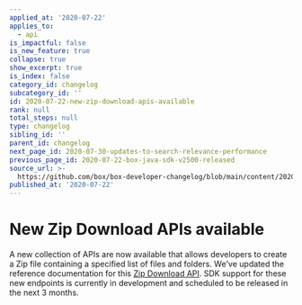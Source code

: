 ```yaml
---
applied_at: '2020-07-22'
applies_to:
  - api
is_impactful: false
is_new_feature: true
collapse: true
show_excerpt: true
is_index: false
category_id: changelog
subcategory_id: ''
id: 2020-07-22-new-zip-download-apis-available
rank: null
total_steps: null
type: changelog
sibling_id: ''
parent_id: changelog
next_page_id: 2020-07-30-updates-to-search-relevance-performance
previous_page_id: 2020-07-22-box-java-sdk-v2500-released
source_url: >-
  https://github.com/box/box-developer-changelog/blob/main/content/2020/07-22-new-zip-download-apis-available.md
published_at: '2020-07-22'
---
```

# New Zip Download APIs available

A new collection of APIs are now available that allows developers to create a
Zip file containing a specified list of files and folders. We've updated the
reference documentation for this [Zip Download API][zip_downloads_api]. SDK
support for these new endpoints is currently in development and scheduled
to be released in the next 3 months.

[zip_downloads_api]: e://post_zip_downloads